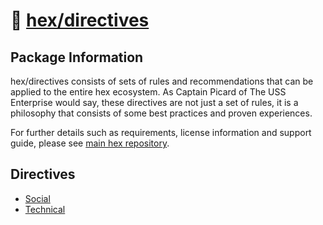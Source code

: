 # 📓 [hex/directives](https://github.com/eserozvataf/hex/tree/development/src/directives)

## Package Information

hex/directives consists of sets of rules and recommendations that can be applied
to the entire hex ecosystem. As Captain Picard of The USS Enterprise would say,
these directives are not just a set of rules, it is a philosophy that consists
of some best practices and proven experiences.

For further details such as requirements, license information and support guide,
please see [main hex repository](https://github.com/eserozvataf/hex).

## Directives

- [Social](01-social.md)
- [Technical](02-technical.md)
